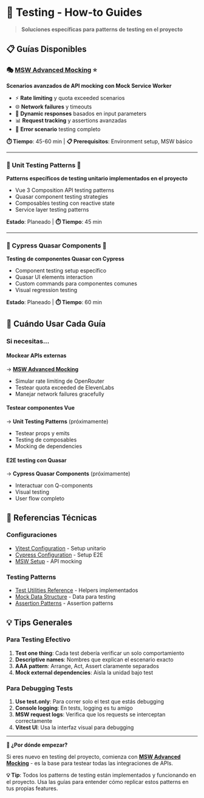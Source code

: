 # 🧪 Testing - How-to Guides

> **Soluciones específicas para patterns de testing en el proyecto**

## 📋 Guías Disponibles

### **🎭 [MSW Advanced Mocking](./msw-advanced-mocking.md)** ⭐
**Scenarios avanzados de API mocking con Mock Service Worker**

- ⚡ **Rate limiting** y quota exceeded scenarios
- 🌐 **Network failures** y timeouts  
- 🎯 **Dynamic responses** basados en input parameters
- 📊 **Request tracking** y assertions avanzadas
- 🔧 **Error scenario** testing completo

**⏱️ Tiempo**: 45-60 min | **📋 Prerequisitos**: Environment setup, MSW básico

---

### **📏 Unit Testing Patterns** 🚧
**Patterns específicos de testing unitario implementados en el proyecto**

- Vue 3 Composition API testing patterns
- Quasar component testing strategies
- Composables testing con reactive state
- Service layer testing patterns

**Estado**: Planeado | **⏱️ Tiempo**: 45 min

---

### **🧩 Cypress Quasar Components** 🚧
**Testing de componentes Quasar con Cypress**

- Component testing setup específico
- Quasar UI elements interaction
- Custom commands para componentes comunes
- Visual regression testing

**Estado**: Planeado | **⏱️ Tiempo**: 60 min

## 🎯 Cuándo Usar Cada Guía

### **Si necesitas...**

#### **Mockear APIs externas**
→ **[MSW Advanced Mocking](./msw-advanced-mocking.md)**
- Simular rate limiting de OpenRouter
- Testear quota exceeded de ElevenLabs  
- Manejar network failures gracefully

#### **Testear componentes Vue**
→ **Unit Testing Patterns** (próximamente)
- Testear props y emits
- Testing de composables
- Mocking de dependencies

#### **E2E testing con Quasar**
→ **Cypress Quasar Components** (próximamente)  
- Interactuar con Q-components
- Visual testing
- User flow completo

## 🔗 Referencias Técnicas

### **Configuraciones**
- [Vitest Configuration](../../reference/configurations/vitest-config.md) - Setup unitario
- [Cypress Configuration](../../reference/configurations/cypress-config.md) - Setup E2E
- [MSW Setup](../../reference/configurations/msw-setup.md) - API mocking

### **Testing Patterns**
- [Test Utilities Reference](../../reference/testing-patterns/test-utilities.md) - Helpers implementados
- [Mock Data Structure](../../reference/testing-patterns/mock-data.md) - Data para testing
- [Assertion Patterns](../../reference/testing-patterns/assertion-patterns.md) - Assertion patterns

## 💡 Tips Generales

### **Para Testing Efectivo**
1. **Test one thing**: Cada test debería verificar un solo comportamiento
2. **Descriptive names**: Nombres que explican el escenario exacto
3. **AAA pattern**: Arrange, Act, Assert claramente separados
4. **Mock external dependencies**: Aisla la unidad bajo test

### **Para Debugging Tests**
1. **Use test.only**: Para correr solo el test que estás debugging
2. **Console logging**: En tests, logging es tu amigo  
3. **MSW request logs**: Verifica que los requests se interceptan correctamente
4. **Vitest UI**: Usa la interfaz visual para debugging

---

**🚀 ¿Por dónde empezar?**

Si eres nuevo en testing del proyecto, comienza con **[MSW Advanced Mocking](./msw-advanced-mocking.md)** - es la base para testear todas las integraciones de APIs.

**💡 Tip**: Todos los patterns de testing están implementados y funcionando en el proyecto. Usa las guías para entender cómo replicar estos patterns en tus propias features.